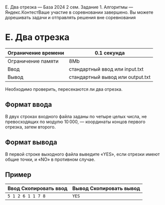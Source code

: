  E. Два отрезка — База 2024 2 сем. Задание 1\. Алгоритмы — Яндекс.КонтестВаше участие в соревновании завершено. Вы можете дорешивать задачи и отправлять решения вне соревнования



E. Два отрезка
==============




| Ограничение времени | 0\.1 секунда |
| --- | --- |
| Ограничение памяти | 8Mb |
| Ввод | стандартный ввод или input.txt |
| Вывод | стандартный вывод или output.txt |





Необходимо проверить, пересекаются ли два отрезка.


Формат ввода
------------



В двух строках входного файла заданы по четыре целых числа, не превосходящих по модулю 10 000, — координаты концов первого отрезка, затем второго.
 


Формат вывода
-------------



В первой строке выходного файла выведите «YES», если отрезки имеют общие точки, и «NO» в противном случае.
 


Пример
------




| Ввод Скопировать ввод | Вывод Скопировать вывод |
| --- | --- |
| ``` 5 1 2 6 1 1 7 8  ``` | ``` YES  ``` |






































